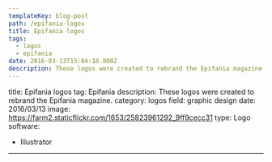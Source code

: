 ```yaml
---
templateKey: blog-post
path: /epifania-logos
title: Epifania logos
tags:
  - logos
  - epifania
date: 2016-03-13T15:04:10.000Z
description: These logos were created to rebrand the Epifania magazine.
---
```


title: Epifania logos
tag: Epifania
description: These logos were created to rebrand the Epifania magazine.
category: logos
field: graphic design
date: 2016/03/13
image: https://farm2.staticflickr.com/1653/25823961292_9ff9cecc31
type: Logo
software:
- Illustrator
---
